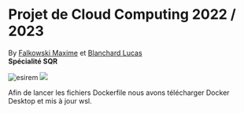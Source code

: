 # Projet de Cloud Computing 2022 / 2023

By [Falkowski Maxime](https://github.com/FLKprod) et [Blanchard Lucas](https://github.com/lucas-b700)  
**Spécialité SQR**  

![esirem](https://www.u-bourgogne.fr/wp-content/uploads/logo-couleur.jpg)
![](https://img.shields.io/badge/PROJET_TERMINÉ_🚀-059142?style=for-the-badge&logoColor=white)


Afin de lancer les fichiers Dockerfile nous avons télécharger Docker Desktop et mis à jour wsl.
